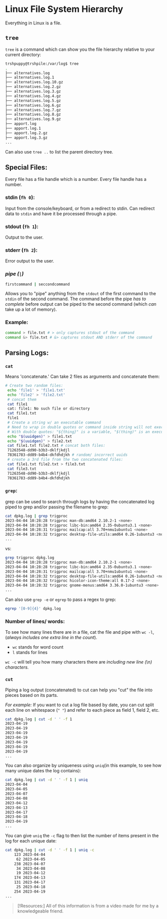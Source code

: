 
# Linux File System Hierarchy
Everything in Linux is a file.

## `tree`
`tree` is a command which can show you the file hierarchy relative to your current directory:
```bash
trshpuppy@trshpile:/var/log$ tree
.
├── alternatives.log
├── alternatives.log.1
├── alternatives.log.10.gz
├── alternatives.log.2.gz
├── alternatives.log.3.gz
├── alternatives.log.4.gz
├── alternatives.log.5.gz
├── alternatives.log.6.gz
├── alternatives.log.7.gz
├── alternatives.log.8.gz
├── alternatives.log.9.gz
├── apport.log
├── apport.log.1
├── apport.log.2.gz
├── apport.log.3.gz
...
```
Can also use `tree ..` to list the parent directory tree.

## Special Files:
Every file has a file handle which is a number. Every file handle has a number.

### stdin (`fh 0`):
Input from the console/keyboard, or from a redirect to stdin. Can redirect data to `stdin` and have it be processed through a pipe.

### stdout (`fh 1`):
Output to the user.

### stderr (`fh 2`):
Error output to the user.

### *pipe (`|`)* 
```bash
firstcommand | seccondcommand
```
Allows you to "pipe" anything from the `stdout` of the first command to the `stdin` of the second command. The command before the pipe *has to complete* before output can be piped to the second command (which *can* take up a lot of memory).

### Example:
```bash
command > file.txt # > only captures stdout of the command
command &> file.txt # &> captures stdout AND stderr of the command
```

## Parsing Logs:
### `cat`
Means 'concatenate.' Can take 2 files as arguments and concatenate them:
```bash
# Create two random files:
 echo 'file1' > 'file1.txt'
 echo 'file2' > 'file2.txt'
 # concat them
 cat file1
 cat: file1: No such file or directory
 cat file1.txt
 file1
 # Create a string w/ an executable command
 # Need to wrap in double quotes or command inside string will not execute
 # With double quotes: "${thing}" is a variable, "$(thing)" is an executable
 echo "$(uuidgen)" > file1.txt
 echo "$(uuidgen)" > file2.txt
 cat file1.txt file2.txt # concat both files:
 71263548-dd90-b3b3-dklfjkdjl
 78361783-dd89-b4b4-dkfdhdjkh # random/ incorrect uuids 
 # create a 3rd file from the two concatenated files:
 cat file1.txt file2.txt > file3.txt
 cat file3.txt
 71263548-dd90-b3b3-dklfjkdjl
 78361783-dd89-b4b4-dkfdhdjkh 
 ```

### `grep`:
grep can be used to search through logs by having the concatenated log piped to grep and/or passing the filename to grep:
```bash
cat dpkg.log | grep trigproc
2023-04-04 10:28:28 trigproc man-db:amd64 2.10.2-1 <none>
2023-04-04 10:28:28 trigproc libc-bin:amd64 2.35-0ubuntu3.1 <none>
2023-04-04 10:28:31 trigproc mailcap:all 3.70+nmu1ubuntu1 <none>
2023-04-04 10:28:32 trigproc desktop-file-utils:amd64 0.26-1ubuntu3 <none>
...
```
vs:
```bash
grep trigproc dpkg.log
2023-04-04 10:28:28 trigproc man-db:amd64 2.10.2-1 <none>
2023-04-04 10:28:28 trigproc libc-bin:amd64 2.35-0ubuntu3.1 <none>
2023-04-04 10:28:31 trigproc mailcap:all 3.70+nmu1ubuntu1 <none>
2023-04-04 10:28:32 trigproc desktop-file-utils:amd64 0.26-1ubuntu3 <none>
2023-04-04 10:28:32 trigproc hicolor-icon-theme:all 0.17-2 <none>
2023-04-04 10:28:32 trigproc gnome-menus:amd64 3.36.0-1ubuntu3 <none>
...
```

Can also use `grep -e` or `egrep` to pass a regex to grep:
```bash
egrep '[0-9]{4}' dpkg.log
```

### Number of lines/ words:
To see how many lines there are in a file, cat the file and pipe with `wc -l`, (*always includes one extra line in the count*).
- `wc` stands for word count
- `l` stands for lines

`wc -c` will tell you how many characters there are *including new line (\n) characters.*

### `cut`
Piping a log output (concatenated) to cut can help you "cut" the file into pieces based on its parts.

*For example:* If you want to cut a log file based by date, you can cut split each line on whitespace (`" "`) and refer to each piece as field 1, field 2, etc.
```bash
cat dpkg.log | cut -d ' ' -f 1
2023-04-19
2023-04-19
2023-04-19
2023-04-19
2023-04-19
2023-04-19
2023-04-19
...
```

You can also organize by uniqueness using `uniq`(in this example, to see how many unique dates the log contains):
```bash
cat dpkg.log | cut -d ' ' -f 1 | uniq
2023-04-04
2023-04-05
2023-04-07
2023-04-08
2023-04-12
2023-04-13
2023-04-17
2023-04-18
2023-04-19
...
```

You can give `uniq` the `-c` flag to then list the number of items present in the log for each unique date:
```bash
cat dpkg.log | cut -d ' ' -f 1 | uniq -c
    123 2023-04-04
     62 2023-04-05
    238 2023-04-07
     34 2023-04-08
     19 2023-04-12
    174 2023-04-13
    131 2023-04-17
     25 2023-04-18
    254 2023-04-19
...
```

> [!Resources:]
> All of this information is from a video made for me by a knowledgeable friend.

